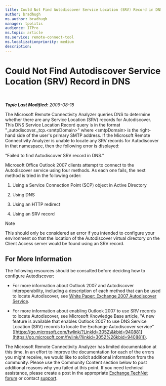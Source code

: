```yaml
---
title: Could Not Find Autodiscover Service Location (SRV) Record in DNS
author: bradhugh
ms.author: bradhugh
manager: tpolitis
audience: ITPro 
ms.topic: article 
ms.service: remote-connect-tool
ms.localizationpriority: medium
description: 
---
```


<div data-xmlns="https://www.w3.org/1999/xhtml">

<div class="topic" data-xmlns="https://www.w3.org/1999/xhtml" data-msxsl="urn:schemas-microsoft-com:xslt" data-cs="https://msdn.microsoft.com/">

<div data-asp="https://msdn2.microsoft.com/asp">

# Could Not Find Autodiscover Service Location (SRV) Record in DNS

</div>

<div id="mainSection">

<div id="mainBody">

<span> </span>

_**Topic Last Modified:** 2009-08-18_

The Microsoft Remote Connectivity Analyzer queries DNS to determine whether there are any Service Location (SRV) records for Autodiscover. This DNS Service Location Record query is in the format "\_autodiscover.\_tcp.\<smtpDomain\>" where \<smtpDomain\> is the right-hand side of the user's primary SMTP address. If the Microsoft Remote Connectivity Analyzer is unable to locate any SRV records for Autodiscover in that namespace, then the following error is displayed:

"Failed to find Autodiscover SRV record in DNS."

Microsoft Office Outlook 2007 clients attempt to connect to the Autodiscover service using four methods. As each one fails, the next method is tried in the following order:

1.  Using a Service Connection Point (SCP) object in Active Directory

2.  Using DNS

3.  Using an HTTP redirect

4.  Using an SRV record

<div class="alert">


> [!NOTE]
> This should only be considered an error if you intended to configure your environment so that the location of the Autodiscover virtual directory on the Client Access server would be found using an SRV record.


</div>

<div>

## For More Information

The following resources should be consulted before deciding how to configure Autodiscover:

  - For more information about Outlook 2007 and Autodiscover interoperability, including a description of each method that can be used to locate Autodiscover, see [White Paper: Exchange 2007 Autodiscover Service](https://go.microsoft.com/fwlink/?linkid=85214).

  - For more information about enabling Outlook 2007 to use SRV records to locate Autodiscover, see Microsoft Knowledge Base article, "A new feature is available that enables Outlook 2007 to use DNS Service Location (SRV) records to locate the Exchange Autodiscover service" ([https://go.microsoft.com/fwlink/?LinkId=3052\&kbid=940881](https://go.microsoft.com/fwlink/?linkid=3052%26kbid=940881)).

The Microsoft Remote Connectivity Analyzer has limited documentation at this time. In an effort to improve the documentation for each of the errors you might receive, we would like to solicit additional information from the community. Please use the Community Content section below to post additional reasons why you failed at this point. If you need technical assistance, please create a post in the appropriate [Exchange TechNet forum](https://go.microsoft.com/fwlink/?linkid=73420) or contact [support](https://go.microsoft.com/fwlink/?linkid=8158).

</div>

</div>

<span> </span>

</div>

</div>

</div>

